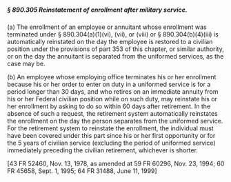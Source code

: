 ##### § 890.305 Reinstatement of enrollment after military service. #####

(a) The enrollment of an employee or annuitant whose enrollment was terminated under § 890.304(a)(1)(vi), (vii), or (viii) or § 890.304(b)(4)(iii) is automatically reinstated on the day the employee is restored to a civilian position under the provisions of part 353 of this chapter, or similar authority, or on the day the annuitant is separated from the uniformed services, as the case may be.

(b) An employee whose employing office terminates his or her enrollment because his or her order to enter on duty in a uniformed service is for a period longer than 30 days, and who retires on an immediate annuity from his or her Federal civilian position while on such duty, may reinstate his or her enrollment by asking to do so within 60 days after retirement. In the absence of such a request, the retirement system automatically reinstates the enrollment on the day the person separates from the uniformed service. For the retirement system to reinstate the enrollment, the individual must have been covered under this part since his or her first opportunity or for the 5 years of civilian service (excluding the period of uniformed service) immediately preceding the civilian retirement, whichever is shorter.

[43 FR 52460, Nov. 13, 1978, as amended at 59 FR 60296, Nov. 23, 1994; 60 FR 45658, Sept. 1, 1995; 64 FR 31488, June 11, 1999]
